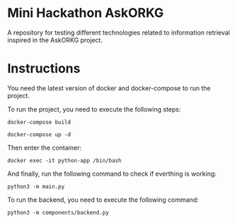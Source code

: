 # Mini Hackathon AskORKG
A repository for testing different technologies related to information retrieval inspired in the AskORKG project.

# Instructions

You need the latest version of docker and docker-compose to run the project.

To run the project, you need to execute the following steps:

```
docker-compose build
```

```
docker-compose up -d
```

Then enter the container:
```
docker exec -it python-app /bin/bash
```

And finally, run the following command to check if everthing is working:
```
python3 -m main.py
```

To run the backend, you need to execute the following command:
```
python3 -m components/backend.py
```


